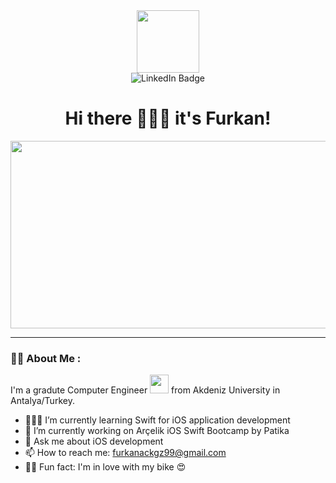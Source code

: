 <div id="header" align="center">
  <img src="https://media.giphy.com/media/M9gbBd9nbDrOTu1Mqx/giphy.gif" width="100"/>
</div>

<div id="badges" align="center">
    <a href="https://www.linkedin.com/in/n-furkan-acikgoz/"> </a>
    <img src="https://img.shields.io/badge/LinkedIn-blue?style=for-the-badge&logo=linkedin&logoColor=white" alt="LinkedIn Badge"/>
</div>
  
<div id="header" align="center">
  <img src="https://komarev.com/ghpvc/?username=furkanackgz&style=flat-square&color=blue" alt=""/>
</div>

<h1 align="center">
  Hi there 🙋🏻‍♂️ it's Furkan!
</h1>
  
<div align="center">
  <img src="https://media.giphy.com/media/dWesBcTLavkZuG35MI/giphy.gif" width="600" height="300"/>
</div>


---

### :man_technologist: About Me :
  I'm a gradute Computer Engineer <img src="https://media.giphy.com/media/WUlplcMpOCEmTGBtBW/giphy.gif" width="30"/> from Akdeniz University in Antalya/Turkey.
  
- 👨🏻‍💻 I’m currently learning Swift for iOS application development
- 🔭 I’m currently working on Arçelik iOS Swift Bootcamp by Patika
- 💬 Ask me about iOS development
- 📫 How to reach me: furkanackgz99@gmail.com
- 🚴🏼 Fun fact: I'm in love with my bike 😍

<!--
**furkanackgz/furkanackgz** is a ✨ _special_ ✨ repository because its `README.md` (this file) appears on your GitHub profile.

Here are some ideas to get you started:

- 🔭 I’m currently working on ...
- 🌱 I’m currently learning ...
- 👯 I’m looking to collaborate on ...
- 🤔 I’m looking for help with ...
- 💬 Ask me about ...
- 📫 How to reach me: ...
- 😄 Pronouns: ...
v
-->
